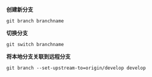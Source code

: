 **创建新分支**

 `git branch branchname`
 
**切换分支**

`git switch branchname`

**将本地分支关联到远程分支**

`git branch --set-upstream-to=origin/develop develop`
